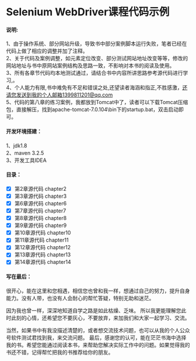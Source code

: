 # Selenium WebDriver课程代码示例
#### 说明:
1、由于操作系统、部分网站升级，导致书中部分案例脚本运行失败，笔者已经在代码上做了相应的调整并加了注释。<br>
2、关于代码及案例调整，如元素定位改变、部分测试网站地址改变等等，修改的网站地址与书中原网站案例结构及思路一致，不影响对本书的阅读及使用。<br>
3、所有各章节代码均本地测试通过，请结合书中内容所讲思路参考源代码进行学习,。<br>
4、个人能力有限,书中难免有不足和错误之处,还望读者海涵和指正,不胜感激，还请您发送到我的个人邮箱1399811201@qq.com<br>
5、代码的第八章的练习案例，我都放到Tomcat中了，读者可以下载Tomcat压缩包，直接解压，找到apache-tomcat-7.0.104\bin下的startup.bat，双击启动即可。<br>

#### 开发环境搭建：
1、jdk1.8<br>
2、maven 3.2.5<br>
3、开发工具IDEA<br>

#### 目录：
- [x] 第2章源代码 chapter2
- [x] 第3章源代码 chapter3
- [x] 第6章源代码 chapter6
- [x] 第7章源代码 chapter7
- [x] 第8章源代码 chapter8
- [x] 第9章源代码 chapter9
- [x] 第10章源代码 chapter10
- [x] 第11章源代码 chapter11
- [x] 第12章源代码 chapter12
- [x] 第13章源代码 chapter13
- [x] 第14章源代码 chapter14

#### 写在最后：
很开心，能在这里和您相遇，相信您也曾和我一样，想通过自己的努力，提升自身能力。没有人带，也没有人会耐心的帮忙答疑，特别无助和迷茫。<p> 因为我也曾一样，深深地知道自学之路是如此枯燥、乏味。
所以我更能理解您此时此刻的心情，还希望您不要灰心，不要放弃，来加我们和大家一起学习、交流。<p>当然，如果书中有我没描述清楚的，或者想交流技术问题，也可以从我的个人公众号软件测试君找到我，来交流问题。
最后，感谢您的认可，能在茫茫书海中选择我的书。希望您能通过阅读本书，来帮助您解决实际工作中的问题。如果觉得我的书还不错，记得帮忙把我的书推荐给你的朋友。
